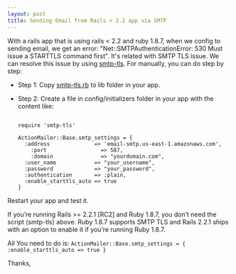```yaml
---
layout: post
title: Sending Email from Rails < 2.2 app via SMTP
---
```


With a rails app that is using rails < 2.2 and ruby 1.8.7, when we config to sending email, we get an error: "Net::SMTPAuthenticationError: 530 Must issue a STARTTLS command first". It's related with SMTP TLS issue. We can resolve this issue by using [smtp-tls](https://github.com/ambethia/smtp-tls). For manually, you can do step by step: 

- Step 1: Copy [smtp-tls.rb](https://github.com/ambethia/smtp-tls/blob/master/lib/smtp-tls.rb) to lib folder in your app.
- Step 2: Create a file in config/initializers folder in your app with the content like: 
    
    ```
    
    require 'smtp-tls'

    ActionMailer::Base.smtp_settings = {
      :address              => 'email-smtp.us-east-1.amazonaws.com',
    	:port                 => 587,
    	:domain               => "yourdomain.com",
      :user_name            => "your_username",
      :password             => "your_password",
      :authentication       => :plain,
      :enable_starttls_auto => true
    }
    ```
    
Restart your app and test it.

If you’re running Rails >= 2.2.1 [RC2] and Ruby 1.8.7, you don’t need the script (smtp-tls) above. Ruby 1.8.7 supports SMTP TLS and Rails 2.2.1 ships with an option to enable it if you’re running Ruby 1.8.7.

All You need to do is:
    ```
    ActionMailer::Base.smtp_settings = {
        :enable_starttls_auto => true
    }
    ```

Thanks,
